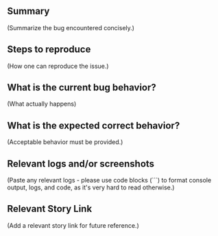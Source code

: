 ## Summary

(Summarize the bug encountered concisely.)

## Steps to reproduce
(How one can reproduce the issue.)

## What is the current bug behavior?

(What actually happens)

## What is the expected correct behavior?

(Acceptable behavior must be provided.)

## Relevant logs and/or screenshots

(Paste any relevant logs - please use code blocks (```) to format console output, logs, and code, as
it's very hard to read otherwise.)

## Relevant Story Link
(Add a relevant story link for future reference.)
